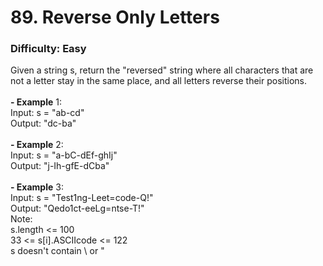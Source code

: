 # 89. Reverse Only Letters
### Difficulty: Easy
Given a string s, return the "reversed" string where all characters that are not a letter stay in the same place, and all letters reverse their positions. <br/>   <br/><b>- Example</b> 1: <br/> Input: s = "ab-cd" <br/> Output: "dc-ba" <br/> <br/><b>- Example</b> 2: <br/> Input: s = "a-bC-dEf-ghIj" <br/> Output: "j-Ih-gfE-dCba" <br/> <br/><b>- Example</b> 3: <br/> Input: s = "Test1ng-Leet=code-Q!" <br/> Output: "Qedo1ct-eeLg=ntse-T!" <br/>   Note: <br/> s.length <= 100 <br/> 33 <= s[i].ASCIIcode <= 122  <br/> s doesn't contain \ or "